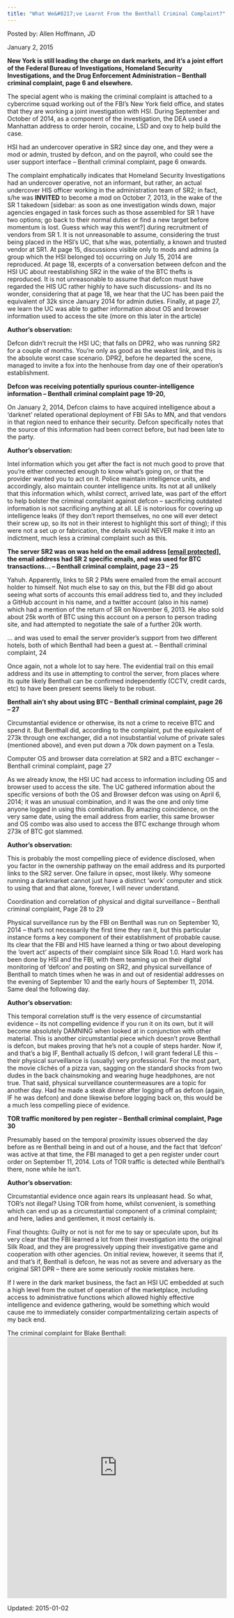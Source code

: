 ```yaml
---
title: "What We&#8217;ve Learnt From the Benthall Criminal Complaint?"
---
```



Posted by: Allen Hoffmann, JD

<span>January 2, 2015</span>
    

<p><strong>New York is still leading the charge on dark markets, and it’s a joint effort of the Federal Bureau of Investigations, Homeland Security Investigations, and the Drug Enforcement Administration – Benthall criminal complaint, page 6 and elsewhere.</strong></p>
<p>The special agent who is making the criminal complaint is attached to a cybercrime squad working out of the FBI’s New York field office, and states that they are working a joint investigation with HSI. During September and October of 2014, as a component of the investigation, the DEA used a Manhattan address to order heroin, cocaine, LSD and oxy to help build the case.</p>
<p>HSI had an undercover operative in SR2 since day one, and they were a mod or admin, trusted by defcon, and on the payroll, who could see the user support interface – Benthall criminal complaint, page 6 onwards.</p>
<p>The complaint emphatically indicates that Homeland Security Investigations had an undercover operative, not an informant, but rather, an actual undercover HIS officer working in the administration team of SR2; in fact, s/he was <strong>INVITED</strong> to become a mod on October 7, 2013, in the wake of the SR 1 takedown [sidebar: as soon as one investigation winds down, major agencies engaged in task forces such as those assembled for SR 1 have two options; go back to their normal duties or find a new target before momentum is lost. Guess which way this went?] during recruitment of vendors from SR 1. It is not unreasonable to assume, considering the trust being placed in the HSI’s UC, that s/he was, potentially, a known and trusted vendor at SR1. At page 15, discussions visible only to mods and admins (a group which the HSI belonged to) occurring on July 15, 2014 are reproduced. At page 18, excerpts of a conversation between defcon and the HSI UC about reestablishing SR2 in the wake of the BTC thefts is reproduced. It is not unreasonable to assume that defcon must have regarded the HIS UC rather highly to have such discussions- and its no wonder, considering that at page 18, we hear that the UC has been paid the equivalent of 32k since January 2014 for admin duties. Finally, at page 27, we learn the UC was able to gather information about OS and browser information used to access the site (more on this later in the article)</p>
<p><strong>Author’s observation:</strong></p>
<p>Defcon didn’t recruit the HSI UC; that falls on DPR2, who was running SR2 for a couple of months. You’re only as good as the weakest link, and this is the absolute worst case scenario. DPR2, before he departed the scene, managed to invite a fox into the henhouse from day one of their operation’s establishment.</p>
<p><strong>Defcon was receiving potentially spurious counter-intelligence information – Benthall criminal complaint page 19-20,</strong></p>
<p>On January 2, 2014, Defcon claims to have acquired intelligence about a ‘darknet’ related operational deployment of FBI SAs to MN, and that vendors in that region need to enhance their security. Defcon specifically notes that the source of this information had been correct before, but had been late to the party.</p>
<p><strong>Author’s observation:</strong></p>
<p>Intel information which you get after the fact is not much good to prove that you’re either connected enough to know what’s going on, or that the provider wanted you to act on it. Police maintain intelligence units, and accordingly, also maintain counter intelligence units. Its not at all unlikely that this information which, whilst correct, arrived late, was part of the effort to help bolster the criminal complaint against defcon – sacrificing outdated information is not sacrificing anything at all. LE is notorious for covering up intelligence leaks (if they don’t report themselves, no one will ever detect their screw up, so its not in their interest to highlight this sort of thing); if this were not a set up or fabrication, the details would NEVER make it into an indictment, much less a criminal complaint such as this.</p>
<p><strong>The server SR2 was on was held on the email address <a href="/cdn-cgi/l/email-protection" class="__cf_email__" data-cfemail="d7b5bbb6bcb297b5b2b9a3bfb6bbbbf9b9b2a3">[email&#160;protected]</a>, the email address had SR 2 specific emails, and was used for BTC transactions… – Benthall criminal complaint, page 23 &#8211; 25</strong></p>
<p>Yahuh. Apparently, links to SR 2 PMs were emailed from the email account holder to himself. Not much else to say on this, but the FBI did go about seeing what sorts of accounts this email address tied to, and they included a GitHub account in his name, and a twitter account (also in his name) which had a mention of the return of SR on November 6, 2013. He also sold about 25k worth of BTC using this account on a person to person trading site, and had attempted to negotiate the sale of a further 20k worth.</p>
<p>… and was used to email the server provider’s support from two different hotels, both of which Benthall had been a guest at. – Benthall criminal complaint, 24</p>
<p>Once again, not a whole lot to say here. The evidential trail on this email address and its use in attempting to control the server, from places where its quite likely Benthall can be confirmed independently (CCTV, credit cards, etc) to have been present seems likely to be robust.</p>
<p><strong>Benthall ain’t shy about using BTC – Benthall criminal complaint, page 26 – 27</strong></p>
<p>Circumstantial evidence or otherwise, its not a crime to receive BTC and spend it. But Benthall did, according to the complaint, put the equivalent of 273k through one exchanger, did a not insubstantial volume of private sales (mentioned above), and even put down a 70k down payment on a Tesla.</p>
<p>Computer OS and browser data correlation at SR2 and a BTC exchanger – Benthall criminal complaint, page 27</p>
<p>As we already know, the HSI UC had access to information including OS and browser used to access the site. The UC gathered information about the specific versions of both the OS and Browser defcon was using on April 6, 2014; it was an unusual combination, and it was the one and only time anyone logged in using this combination. By amazing coincidence, on the very same date, using the email address from earlier, this same browser and OS combo was also used to access the BTC exchange through whom 273k of BTC got slammed.</p>
<p><strong>Author’s observation:</strong></p>
<p>This is probably the most compelling piece of evidence disclosed, when you factor in the ownership pathway on the email address and its purported links to the SR2 server. One failure in opsec, most likely. Why someone running a darkmarket cannot just have a distinct ‘work’ computer and stick to using that and that alone, forever, I will never understand.</p>
<p>Coordination and correlation of physical and digital surveillance &#8211; Benthall criminal complaint, Page 28 to 29</p>
<p>Physical surveillance run by the FBI on Benthall was run on September 10, 2014 – that’s not necessarily the first time they ran it, but this particular instance forms a key component of their establishment of probable cause. Its clear that the FBI and HIS have learned a thing or two about developing the ‘overt act’ aspects of their complaint since Silk Road 1.0. Hard work has been done by HSI and the FBI, with them teaming up on their digital monitoring of ‘defcon’ and posting on SR2, and physical surveillance of Benthall to match times when he was in and out of residential addresses on the evening of September 10 and the early hours of September 11, 2014. Same deal the following day.</p>
<p><strong>Author’s observation:</strong></p>
<p>This temporal correlation stuff is the very essence of circumstantial evidence – its not compelling evidence if you run it on its own, but it will become absolutely DAMNING when looked at in conjunction with other material. This is another circumstantial piece which doesn’t prove Benthall is defcon, but makes proving that he’s not a couple of steps harder. Now if, and that’s a big IF, Benthall actually IS defcon, I will grant federal LE this – their physical surveillance is (usually) very professional. For the most part, the movie clichés of a pizza van, sagging on the standard shocks from two dudes in the back chainsmoking and wearing huge headphones, are not true. That said, physical surveillance countermeasures are a topic for another day. Had he made a steak dinner after logging off as defcon (again, IF he was defcon) and done likewise before logging back on, this would be a much less compelling piece of evidence.</p>
<p><strong>TOR traffic monitored by pen register &#8211; Benthall criminal complaint, Page 30</strong></p>
<p>Presumably based on the temporal proximity issues observed the day before as re Benthall being in and out of a house, and the fact that ‘defcon’ was active at that time, the FBI managed to get a pen register under court order on September 11, 2014. Lots of TOR traffic is detected while Benthall’s there, none while he isn’t.</p>
<p><strong>Author’s observation:</strong></p>
<p>Circumstantial evidence once again rears its unpleasant head. So what, TOR’s not illegal? Using TOR from home, whilst convenient, is something which can end up as a circumstantial component of a criminal complaint; and here, ladies and gentlemen, it most certainly is.</p>
<p>Final thoughts: Guilty or not is not for me to say or speculate upon, but its very clear that the FBI learned a lot from their investigation into the original Silk Road, and they are progressively upping their investigative game and cooperation with other agencies. On initial review, however, it seems that if, and that’s if, Benthall is defcon, he was not as severe and adversary as the original SR1 DPR &#8211; there are some seriously rookie mistakes here.</p>
<p>If I were in the dark market business, the fact an HSI UC embedded at such a high level from the outset of operation of the marketplace, including access to administrative functions which allowed highly effective intelligence and evidence gathering, would be something which would cause me to immediately consider compartmentalizing certain aspects of my back end.</p>
<p>The criminal complaint for Blake Benthall:<br />
<iframe width="100%" height="600" id="doc_1203" class="scribd_iframe_embed" src="https://www.scribd.com/embeds/245744857/content?start_page=1&amp;view_mode=scroll&amp;access_key=key-8m3pQkf8Y2cIgutYFADj&amp;show_recommendations=true" frameborder="0" scrolling="no" data-auto-height="false" data-aspect-ratio="0.7727272727272727"></iframe></p>

Updated: 2015-01-02

    
